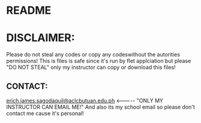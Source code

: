 # README

# DISCLAIMER:
Please do not steal any codes or copy any codeswithout the autorities permissions! This is files is safe since it's run by flet applciation but please "DO NOT STEAL" only my instructor can copy or download this files!

## CONTACT:
erich.james.sagodaquil@aclcbutuan.edu.ph <----- "ONLY MY INSTRUCTOR CAN EMAIL ME!" And also its my school email so please don't contact me cause it's personal!
